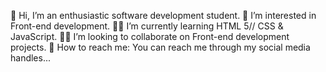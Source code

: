 👋 Hi, I’m an enthusiastic software development student.
👀 I’m interested in Front-end development.
👩‍💻 I’m currently learning HTML 5// CSS & JavaScript.
👩‍💻 I’m looking to collaborate on Front-end development projects.
🤝 How to reach me: You can reach me through my social media handles...

<!---
Janebeauty01/Janebeauty01 is a ✨ special ✨ repository because its `README.md` (this file) appears on your GitHub profile.
You can click the Preview link to take a look at your changes.
--->
